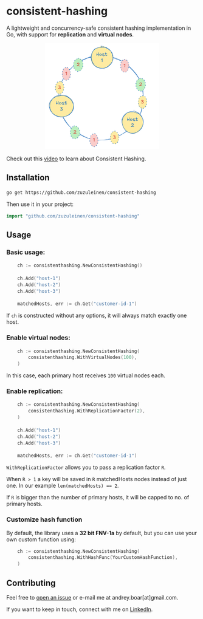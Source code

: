 # consistent-hashing

A lightweight and concurrency-safe consistent hashing implementation in Go,
with support for **replication** and **virtual nodes**.

<p align="center">
<img src="img.png" width="300" />
</p>

Check out this [video](https://www.youtube.com/watch?v=vccwdhfqIrI) to learn about Consistent Hashing.


## Installation

```bash
go get https://github.com/zuzuleinen/consistent-hashing
```

Then use it in your project:

```go
import "github.com/zuzuleinen/consistent-hashing"
```

## Usage 

### Basic usage:

```go
	ch := consistenthashing.NewConsistentHashing()

	ch.Add("host-1")
	ch.Add("host-2")
	ch.Add("host-3")

	matchedHosts, err := ch.Get("customer-id-1")
```

If `ch` is constructed without any options, it will always match exactly one host.

### Enable virtual nodes:

```go
    ch := consistenthashing.NewConsistentHashing(
        consistenthashing.WithVirtualNodes(100),
    )
```

In this case, each primary host receives `100` virtual nodes each. 


### Enable replication:

```go
    ch := consistenthashing.NewConsistentHashing(
        consistenthashing.WithReplicationFactor(2),
    )

    ch.Add("host-1")
    ch.Add("host-2")
    ch.Add("host-3")

    matchedHosts, err := ch.Get("customer-id-1")
```

`WithReplicationFactor` allows you to pass a replication factor `R`. 

When `R > 1` a key will be saved in `R` matchedHosts nodes instead of just one. In our example `len(matchedHosts) == 2`.

If `R` is bigger than the number of primary hosts, it will be capped to no. of primary hosts.

### Customize hash function

By default, the library uses a  **32 bit FNV-1a** by default, but you can use your own custom function using:

```go
	ch := consistenthashing.NewConsistentHashing(
		consistenthashing.WithHashFunc(YourCustomHashFunction),
	)
```

## Contributing

Feel free to [open an issue](https://github.com/zuzuleinen/consistent-hashing/issues/new) or e-mail me at andrey.boar[at]gmail.com.

If you want to keep in touch, connect with me on [LinkedIn](https://www.linkedin.com/in/andrei-boar/).